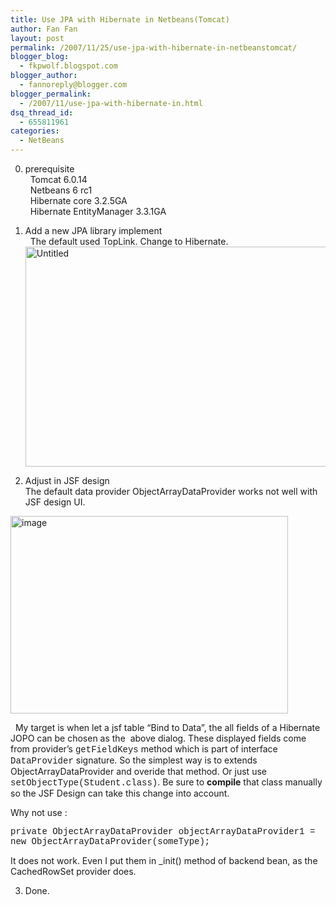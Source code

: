 ```yaml
---
title: Use JPA with Hibernate in Netbeans(Tomcat)
author: Fan Fan
layout: post
permalink: /2007/11/25/use-jpa-with-hibernate-in-netbeanstomcat/
blogger_blog:
  - fkpwolf.blogspot.com
blogger_author:
  - fannoreply@blogger.com
blogger_permalink:
  - /2007/11/use-jpa-with-hibernate-in.html
dsq_thread_id:
  - 655811961
categories:
  - NetBeans
---
```

0. prerequisite  
&nbsp; Tomcat 6.0.14  
&nbsp; Netbeans 6 rc1  
&nbsp; Hibernate core 3.2.5GA  
&nbsp; Hibernate EntityManager 3.3.1GA

1. Add a new JPA library implement  
&nbsp; The default used TopLink. Change to Hibernate.  
[<img style="border-top-width: 0px; border-left-width: 0px; border-bottom-width: 0px; border-right-width: 0px" height="352" alt="Untitled" src="http://lh5.google.com/fkpwolf/R00RrvbBuYI/AAAAAAAAAFA/0usmYNZE89g/Untitled_thumb%5B1%5D" width="638" border="0" />][1] 

2. Adjust in JSF design  
The default data provider ObjectArrayDataProvider works not well with JSF design UI.

[<img style="border-right: 0px; border-top: 0px; border-left: 0px; border-bottom: 0px" height="316" alt="image" src="http://lh6.google.com/fkpwolf/R00l6_bBuaI/AAAAAAAAAFo/7-YsOZUCktU/image_thumb%5B2%5D" width="444" border="0" />][2] 

&nbsp; My target is when let a jsf table &#8220;Bind to Data&#8221;, the all fields of a Hibernate JOPO can be chosen as the&nbsp; above dialog. These displayed fields come from provider&#8217;s <font face="Courier New">getFieldKeys</font> method which is part of interface <font face="Courier New">DataProvider</font> signature. So the simplest way is to extends ObjectArrayDataProvider and overide that method. Or just use <font face="Courier New">setObjectType(Student.class)</font>. Be sure to **compile** that class manually so the JSF Design can take this change into account.

Why not use :

<font face="Courier New">private ObjectArrayDataProvider objectArrayDataProvider1 = new ObjectArrayDataProvider(someType);</font> 

It does not work. Even I put them in _init() method of backend bean, as the CachedRowSet provider does. 

3. Done.

 [1]: http://lh4.google.com/fkpwolf/R00RpfbBuXI/AAAAAAAAAE4/id9zp2llrzM/Untitled%5B3%5D
 [2]: http://lh5.google.com/fkpwolf/R00l5vbBuZI/AAAAAAAAAFg/o8W-DSN7UUU/image%5B6%5D